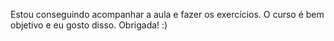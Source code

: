 Estou conseguindo acompanhar a aula e fazer os exercícios. O curso é bem objetivo e eu gosto disso. Obrigada! :)
